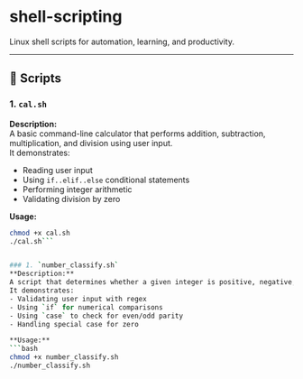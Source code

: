 # shell-scripting
Linux shell scripts for automation, learning, and productivity.


---

## 📜 Scripts

### 1. `cal.sh`
**Description:**  
A basic command-line calculator that performs addition, subtraction, multiplication, and division using user input.  
It demonstrates:
- Reading user input
- Using `if..elif..else` conditional statements
- Performing integer arithmetic
- Validating division by zero

**Usage:**
```bash
chmod +x cal.sh
./cal.sh```


### 1. `number_classify.sh`
**Description:**  
A script that determines whether a given integer is positive, negative, or zero, and whether it is even or odd.  
It demonstrates:
- Validating user input with regex
- Using `if` for numerical comparisons
- Using `case` to check for even/odd parity
- Handling special case for zero

**Usage:**
```bash
chmod +x number_classify.sh
./number_classify.sh